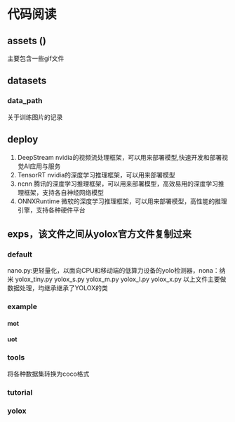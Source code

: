 # 代码阅读
## assets ()
主要包含一些gif文件
## datasets
### data_path
关于训练图片的记录
## deploy
1. DeepStream
nvidia的视频流处理框架，可以用来部署模型,快速开发和部署视觉AI应用与服务
2. TensorRT
nvidia的深度学习推理框架，可以用来部署模型
3. ncnn
腾讯的深度学习推理框架，可以用来部署模型，高效易用的深度学习推理框架，支持各自神经网络模型
4. ONNXRuntime
微软的深度学习推理框架，可以用来部署模型，高性能的推理引擎，支持各种硬件平台
## exps，该文件之间从yolox官方文件复制过来
### default
nano.py:更轻量化，以面向CPU和移动端的低算力设备的yolo检测器，nona：纳米
yolox_tiny.py
yolox_s.py
yolox_m.py
yolox_l.py
yolox_x.py
以上文件主要做数据处理，均继承继承了YOLOX的类
### example
#### mot
#### uot
### tools
将各种数据集转换为coco格式
### tutorial
### yolox